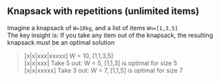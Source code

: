 ## Knapsack with repetitions (unlimited items)

Imagine a knapsack of `W=10kg`, and a list of items `Wn=[1,3,5]`  
The key insight is: If you take any item out of the knapsack, the resulting knapsack must be an optimal solution

> [x|x|xxx|xxxxx] W = 10, [1,1,3,5]  
> [x|x|xxx] Take 5 out: W = 5, [1,1,3] is optimal for size 5  
> [x|x|xxxxx] Take 3 out: W = 7, [1,1,5] is optimal for size 7  
